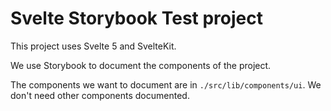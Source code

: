 # Svelte Storybook Test project

This project uses Svelte 5 and SvelteKit.

We use Storybook to document the components of the project.

The components we want to document are in `./src/lib/components/ui`. We don't need other components documented.